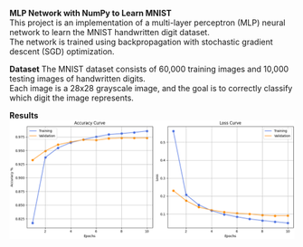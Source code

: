 **MLP Network with NumPy to Learn MNIST**  
This project is an implementation of a multi-layer perceptron (MLP) neural network to learn the MNIST handwritten digit dataset.   
The network is trained using backpropagation with stochastic gradient descent (SGD) optimization.

**Dataset**
The MNIST dataset consists of 60,000 training images and 10,000 testing images of handwritten digits.  
Each image is a 28x28 grayscale image, and the goal is to correctly classify which digit the image represents.

**Results**
![Learning Curves](Deep_Learning/MLP/data/Learning_Curves.png)
